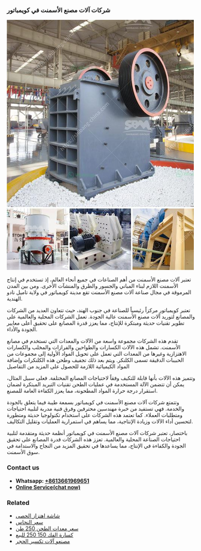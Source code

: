 <h3>شركات آلات مصنع الأسمنت في كويمباتور</h3><img src='1701852342.jpg' alt=''><p>تعتبر آلات مصنع الأسمنت من أهم الصناعات في جميع أنحاء العالم، إذ تستخدم في إنتاج الأسمنت اللازم لبناء المباني والجسور والطرق والمنشآت الأخرى. ومن بين المدن المرموقة في مجال صناعة آلات مصنع الأسمنت تقع مدينة كويمباتور في ولاية تاميل نادو الهندية.</p><p>تعتبر كويمباتور مركزاً رئيسياً للصناعة في جنوب الهند، حيث تتعاون العديد من الشركات والمصانع لتوريد آلات مصنع الأسمنت عالية الجودة. تعمل الشركات المحلية والعالمية على تطوير تقنيات حديثة ومبتكرة للإنتاج، مما يعزز قدرة المصانع على تحقيق أعلى معايير الجودة والأداء.</p><p>تقدم هذه الشركات مجموعة واسعة من الآلات والمعدات التي تستخدم في مصانع الأسمنت. تشمل هذه الآلات الكسارات والطواحين والفرازات والمخلب والكسارات الاهتزازية وغيرها من المعدات التي تعمل على تحويل المواد الأولية إلى مجموعات من الحبيبات الدقيقة تسمى الكلنكر. ويتم بعد ذلك تجفيف وطحن هذه الكلنكرات وإضافة المواد الكيميائية اللازمة للحصول على المزيد من التفاصيل</p><p>وتتميز هذه الآلات بأنها قابلة للتكيف وفقاً لاحتياجات المصانع المختلفة. فعلى سبيل المثال، يمكن أن تتضمن الآلة المستخدمة في عمليات الطحن تقنيات التبريد المبتكرة لضمان استقرار درجة حرارة المواد المطحونة، مما يعزز الكفاءة العامة للمصنع.</p><p>وتتمتع شركات آلات مصنع الأسمنت في كويمباتور بسمعة طيبة فيما يتعلق بالجودة والخدمة. فهي تستفيد من خبرة مهندسين محترفين وفرق فنية مدربة لتلبية احتياجات ومتطلبات العملاء. كما تعتمد هذه الشركات على استخدام تكنولوجيا حديثة ومتطورة لتحسين أداء الآلات وزيادة الإنتاجية، مما يساهم في استمرارية العمليات وتقليل التكاليف.</p><p>باختصار، تعتبر شركات آلات مصنع الأسمنت في كويمباتور أنظمة حديثة ومتقدمة لتلبية احتياجات الصناعة المحلية والعالمية. تعزز هذه الشركات قدرة المصانع على تحقيق الجودة والكفاءة في الإنتاج، مما يساعدها في تحقيق المزيد من النجاح والاستدامة في سوق الأسمنت.</p><h3>Contact us</h3><ul><li><strong>Whatsapp:&nbsp;<a href="https://wa.me/8613661969651">+8613661969651</a></strong></li><li><a href="https://swt.shibang-china.com/?git&amp;zhl&amp;شركات آلات مصنع الأسمنت في كويمباتور"><strong>Online Service(chat now)</strong></a></li></ul><h3>Related</h3><ul><li><a href='شاشة اهتزاز الحصى.md'>شاشة اهتزاز الحصى</a></li><li><a href='سعر النحاس.md'>سعر النحاس</a></li><li><a href='سعر معدات الطحن 250 طن.md'>سعر معدات الطحن 250 طن</a></li><li><a href='كسارة الفك 150 250 للبيع.md'>كسارة الفك 150 250 للبيع</a></li><li><a href='مصنعو آلات تكسير الحجر.md'>مصنعو آلات تكسير الحجر</a></li></ul>